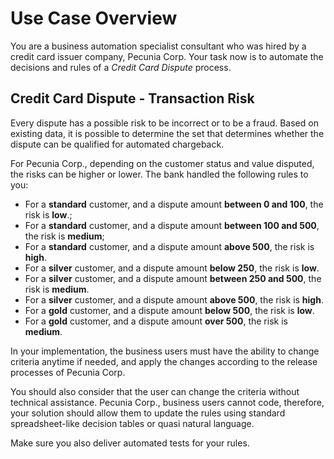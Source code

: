 # Use Case Overview

You are a business automation specialist consultant who was hired by a credit card issuer company, Pecunia Corp. Your task now is to automate the decisions and rules of a _Credit Card Dispute_ process.

## Credit Card Dispute - Transaction Risk

Every dispute has a possible risk to be incorrect or to be a fraud. Based on existing data, it is possible to determine the set that determines whether the dispute can be qualified for automated chargeback.

For Pecunia Corp., depending on the customer status and value disputed, the risks can be higher or lower. The bank handled the following rules to you:

- For a **standard** customer, and a dispute amount **between 0 and 100**, the risk is **low**.;
- For a **standard** customer, and a dispute amount **between 100 and 500**, the risk is **medium**;
- For a **standard** customer, and a dispute amount **above 500**, the risk is **high**.
- For a **silver** customer, and a dispute amount **below 250**, the risk is **low**.
- For a **silver** customer, and a dispute amount **between 250 and 500**, the risk is **medium**.
- For a **silver** customer, and a dispute amount **above 500**, the risk is **high**.
- For a **gold** customer, and a dispute amount **below 500**, the risk is **low**.
- For a **gold** customer, and a dispute amount **over 500**, the risk is **medium**.

In your implementation, the business users must have the ability to change criteria anytime if needed, and apply the changes according to the release processes of Pecunia Corp.

You should also consider that the user can change the criteria without technical assistance. Pecunia Corp., business users cannot code, therefore, your solution should allow them to update the rules using standard spreadsheet-like decision tables or quasi natural language.

Make sure you also deliver automated tests for your rules. 
